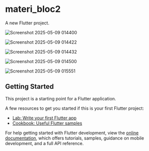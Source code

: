# materi_bloc2

A new Flutter project.

![Screenshot 2025-05-09 014400](https://github.com/user-attachments/assets/2b7f9129-7a3e-436a-941c-0148be8d4689)


![Screenshot 2025-05-09 014422](https://github.com/user-attachments/assets/ae75ef0d-1357-47ba-aa44-15a073c95080)


![Screenshot 2025-05-09 014432](https://github.com/user-attachments/assets/28082e35-a461-430e-a95a-556b61737a30)


![Screenshot 2025-05-09 014500](https://github.com/user-attachments/assets/9d448d7c-6928-44e8-aa9e-0a6fa3f6f356)


![Screenshot 2025-05-09 015551](https://github.com/user-attachments/assets/bff2dc5c-80c9-49f8-8277-62bf1d1f584f)



## Getting Started

This project is a starting point for a Flutter application.

A few resources to get you started if this is your first Flutter project:

- [Lab: Write your first Flutter app](https://docs.flutter.dev/get-started/codelab)
- [Cookbook: Useful Flutter samples](https://docs.flutter.dev/cookbook)

For help getting started with Flutter development, view the
[online documentation](https://docs.flutter.dev/), which offers tutorials,
samples, guidance on mobile development, and a full API reference.
